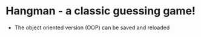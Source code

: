 # Hangman - a classic guessing game!

* The object oriented version (OOP) can be saved and reloaded

